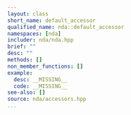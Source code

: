 ```yaml
---
layout: class
short_name: default_accessor
qualified_name: nda::default_accessor
namespaces: [nda]
includer: nda/nda.hpp
brief: ""
desc: ""
methods: []
non_member_functions: []
example:
  desc: __MISSING__
  code: __MISSING__
see-also: []
source: nda/accessors.hpp
...
```


